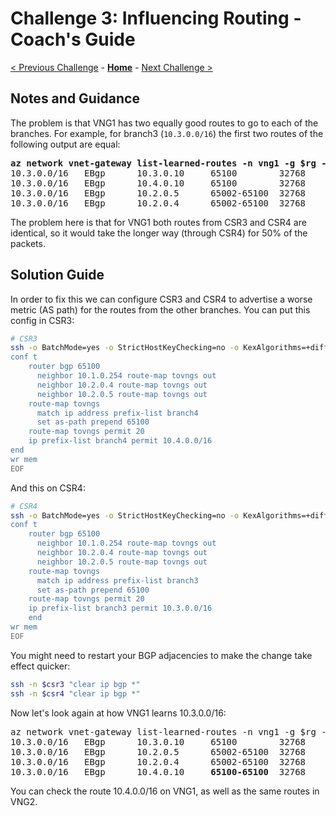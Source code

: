 # Challenge 3: Influencing Routing - Coach's Guide

[< Previous Challenge](./02-enable_bgp.md) - **[Home](./README.md)** - [Next Challenge >](./04-filtering.md)

## Notes and Guidance

The problem is that VNG1 has two equally good routes to go to each of the branches. For example, for branch3 (`10.3.0.0/16`) the first two routes of the following output are equal:

<pre>
<b>az network vnet-gateway list-learned-routes -n vng1 -g $rg -o table | grep 10.3.0.0/16</b>
10.3.0.0/16   EBgp      10.3.0.10     65100        32768     10.3.0.10
10.3.0.0/16   EBgp      10.4.0.10     65100        32768     10.4.0.10
10.3.0.0/16   EBgp      10.2.0.5      65002-65100  32768     10.2.0.5
10.3.0.0/16   EBgp      10.2.0.4      65002-65100  32768     10.2.0.4
</pre>

The problem here is that for VNG1 both routes from CSR3 and CSR4 are identical, so it would take the longer way (through CSR4) for 50% of the packets.

## Solution Guide

In order to fix this we can configure CSR3 and CSR4 to advertise a worse metric (AS path) for the routes from the other branches. You can put this config in CSR3:

```bash
# CSR3
ssh -o BatchMode=yes -o StrictHostKeyChecking=no -o KexAlgorithms=+diffie-hellman-group14-sha1 -o HostKeyAlgorithms=+ssh-rsa -o PubkeyAcceptedKeyTypes=+ssh-rsa "$csr3" >/dev/null 2>&1 <<EOF
conf t
    router bgp 65100
      neighbor 10.1.0.254 route-map tovngs out
      neighbor 10.2.0.4 route-map tovngs out
      neighbor 10.2.0.5 route-map tovngs out
    route-map tovngs
      match ip address prefix-list branch4
      set as-path prepend 65100
    route-map tovngs permit 20
    ip prefix-list branch4 permit 10.4.0.0/16
end
wr mem
EOF
```

And this on CSR4:

```bash
# CSR4
ssh -o BatchMode=yes -o StrictHostKeyChecking=no -o KexAlgorithms=+diffie-hellman-group14-sha1 -o HostKeyAlgorithms=+ssh-rsa -o PubkeyAcceptedKeyTypes=+ssh-rsa "$csr4" >/dev/null 2>&1 <<EOF
conf t
    router bgp 65100
      neighbor 10.1.0.254 route-map tovngs out
      neighbor 10.2.0.4 route-map tovngs out
      neighbor 10.2.0.5 route-map tovngs out
    route-map tovngs
      match ip address prefix-list branch3
      set as-path prepend 65100
    route-map tovngs permit 20
    ip prefix-list branch3 permit 10.3.0.0/16
    end
wr mem
EOF
```

You might need to restart your BGP adjacencies to make the change take effect quicker:

```bash
ssh -n $csr3 "clear ip bgp *"
ssh -n $csr4 "clear ip bgp *"
```

Now let's look again at how VNG1 learns 10.3.0.0/16:

<pre>
az network vnet-gateway list-learned-routes -n vng1 -g $rg -o table | grep 10.3.0.0/16
10.3.0.0/16   EBgp      10.3.0.10     65100        32768     10.3.0.10
10.3.0.0/16   EBgp      10.2.0.5      65002-65100  32768     10.2.0.5
10.3.0.0/16   EBgp      10.2.0.4      65002-65100  32768     10.2.0.4
10.3.0.0/16   EBgp      10.4.0.10     <b>65100-65100</b>  32768     10.4.0.10
</pre>

You can check the route 10.4.0.0/16 on VNG1, as well as the same routes in VNG2.
